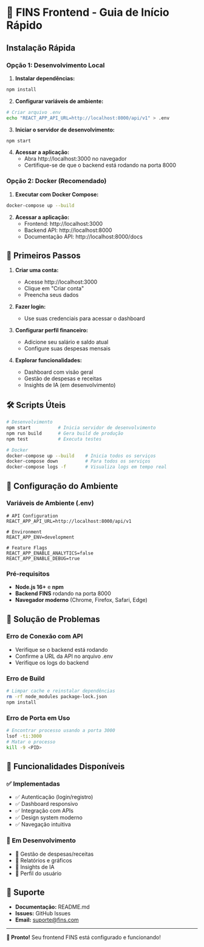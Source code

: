 # 🚀 FINS Frontend - Guia de Início Rápido

## Instalação Rápida

### Opção 1: Desenvolvimento Local

1. **Instalar dependências:**
```bash
npm install
```

2. **Configurar variáveis de ambiente:**
```bash
# Criar arquivo .env
echo "REACT_APP_API_URL=http://localhost:8000/api/v1" > .env
```

3. **Iniciar o servidor de desenvolvimento:**
```bash
npm start
```

4. **Acessar a aplicação:**
   - Abra http://localhost:3000 no navegador
   - Certifique-se de que o backend está rodando na porta 8000

### Opção 2: Docker (Recomendado)

1. **Executar com Docker Compose:**
```bash
docker-compose up --build
```

2. **Acessar a aplicação:**
   - Frontend: http://localhost:3000
   - Backend API: http://localhost:8000
   - Documentação API: http://localhost:8000/docs

## 🎯 Primeiros Passos

1. **Criar uma conta:**
   - Acesse http://localhost:3000
   - Clique em "Criar conta"
   - Preencha seus dados

2. **Fazer login:**
   - Use suas credenciais para acessar o dashboard

3. **Configurar perfil financeiro:**
   - Adicione seu salário e saldo atual
   - Configure suas despesas mensais

4. **Explorar funcionalidades:**
   - Dashboard com visão geral
   - Gestão de despesas e receitas
   - Insights de IA (em desenvolvimento)

## 🛠️ Scripts Úteis

```bash
# Desenvolvimento
npm start          # Inicia servidor de desenvolvimento
npm run build      # Gera build de produção
npm test           # Executa testes

# Docker
docker-compose up --build    # Inicia todos os serviços
docker-compose down          # Para todos os serviços
docker-compose logs -f       # Visualiza logs em tempo real
```

## 🔧 Configuração do Ambiente

### Variáveis de Ambiente (.env)

```env
# API Configuration
REACT_APP_API_URL=http://localhost:8000/api/v1

# Environment
REACT_APP_ENV=development

# Feature Flags
REACT_APP_ENABLE_ANALYTICS=false
REACT_APP_ENABLE_DEBUG=true
```

### Pré-requisitos

- **Node.js 16+** e **npm**
- **Backend FINS** rodando na porta 8000
- **Navegador moderno** (Chrome, Firefox, Safari, Edge)

## 🐛 Solução de Problemas

### Erro de Conexão com API
- Verifique se o backend está rodando
- Confirme a URL da API no arquivo .env
- Verifique os logs do backend

### Erro de Build
```bash
# Limpar cache e reinstalar dependências
rm -rf node_modules package-lock.json
npm install
```

### Erro de Porta em Uso
```bash
# Encontrar processo usando a porta 3000
lsof -ti:3000
# Matar o processo
kill -9 <PID>
```

## 📱 Funcionalidades Disponíveis

### ✅ Implementadas
- ✅ Autenticação (login/registro)
- ✅ Dashboard responsivo
- ✅ Integração com APIs
- ✅ Design system moderno
- ✅ Navegação intuitiva

### 🚧 Em Desenvolvimento
- 🔄 Gestão de despesas/receitas
- 🔄 Relatórios e gráficos
- 🔄 Insights de IA
- 🔄 Perfil do usuário

## 🤝 Suporte

- **Documentação:** README.md
- **Issues:** GitHub Issues
- **Email:** suporte@fins.com

---

**🎉 Pronto!** Seu frontend FINS está configurado e funcionando! 